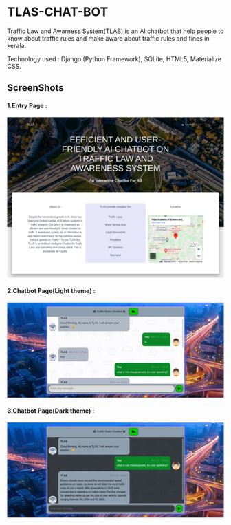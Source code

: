 # TLAS-CHAT-BOT
Traffic Law and Awarness System(TLAS) is an AI chatbot that help people to know about traffic rules and make aware about traffic rules and fines in kerala.

Technology used : Django (Python Framework), SQLite, HTML5, Materialize CSS. 

## ScreenShots

#### 1.Entry Page :
![](BOT/images/entery_page.png)

#### 2.Chatbot Page(Light theme) :
![](BOT/images/chatbot_light.png)

#### 3.Chatbot Page(Dark theme) :
![](BOT/images/chatbot_dark.png)
